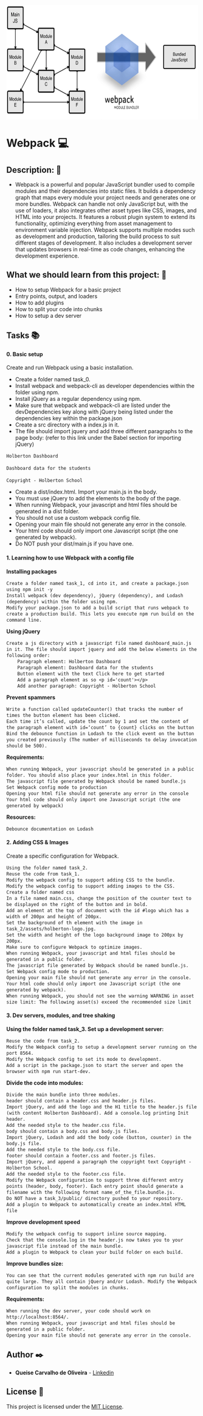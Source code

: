 <img src="https://github.com/Qcarvalhooliveira/holbertonschool-web_react/blob/master/Webpack/image/Webpack.png" width="1000" height="300">


# **Webpack** :computer:

## **Description:** :speech_balloon:

* Webpack is a powerful and popular JavaScript bundler used to compile modules and their dependencies into static files. It builds a dependency graph that maps every module your project needs and generates one or more bundles. Webpack can handle not only JavaScript but, with the use of loaders, it also integrates other asset types like CSS, images, and HTML into your projects. It features a robust plugin system to extend its functionality, optimizing everything from asset management to environment variable injection. Webpack supports multiple modes such as development and production, tailoring the build process to suit different stages of development. It also includes a development server that updates browsers in real-time as code changes, enhancing the development experience.

## **What we should learn from this project:** :bookmark_tabs:

* How to setup Webpack for a basic project
* Entry points, output, and loaders
* How to add plugins
* How to split your code into chunks
* How to setup a dev server

## **Tasks** :books:

#### **0. Basic setup**

Create and run Webpack using a basic installation.

* Create a folder named task_0.
* Install webpack and webpack-cli as developer dependencies within the folder using npm.
* Install jQuery as a regular dependency using npm.
* Make sure that webpack and webpack-cli are listed under the devDependencies key along with jQuery being listed under the dependencies key within the package.json
* Create a src directory with a index.js in it.
* The file should import jquery and add three different paragraphs to the page body: (refer to this link under the Babel section for importing jQuery)

``` 
Holberton Dashboard

Dashboard data for the students

Copyright - Holberton School
```

* Create a dist/index.html. Import your main.js in the body.
* You must use jQuery to add the elements to the body of the page.
* When running Webpack, your javascript and html files should be generated in a dist folder.
* You should not use a custom webpack config file.
* Opening your main file should not generate any error in the console.
* Your html code should only import one Javascript script (the one generated by webpack).
* Do NOT push your dist/main.js if you have one.

#### **1. Learning how to use Webpack with a config file**

**Installing packages**

    Create a folder named task_1, cd into it, and create a package.json using npm init -y
    Install webpack (dev dependency), jQuery (dependency), and Lodash (dependency) within the folder using npm.
    Modify your package.json to add a build script that runs webpack to create a production build. This lets you execute npm run build on the command line.

**Using jQuery**

    Create a js directory with a javascript file named dashboard_main.js in it. The file should import jquery and add the below elements in the following order:
        Paragraph element: Holberton Dashboard
        Paragraph element: Dashboard data for the students
        Button element with the text Click here to get started
        Add a paragraph element as so <p id='count'></p>
        Add another paragraph: Copyright - Holberton School

**Prevent spammers**

    Write a function called updateCounter() that tracks the number of times the button element has been clicked.
    Each time it’s called, update the count by 1 and set the content of the paragraph element with id=‘count’ to {count} clicks on the button
    Bind the debounce function in Lodash to the click event on the button you created previously (The number of milliseconds to delay invocation should be 500).

**Requirements:**

    When running Webpack, your javascript should be generated in a public folder. You should also place your index.html in this folder.
    The javascript file generated by Webpack should be named bundle.js
    Set Webpack config mode to production
    Opening your html file should not generate any error in the console
    Your html code should only import one Javascript script (the one generated by webpack)

**Resources:**

    Debounce documentation on Lodash


#### **2. Adding CSS & Images**

Create a specific configuration for Webpack.

    Using the folder named task_2.
    Reuse the code from task_1.
    Modify the webpack config to support adding CSS to the bundle.
    Modify the webpack config to support adding images to the CSS.
    Create a folder named css
    In a file named main.css, change the position of the counter text to be displayed on the right of the button and in bold.
    Add an element at the top of document with the id #logo which has a width of 200px and height of 200px.
    Set the background of th element with the image in task_2/assets/holberton-logo.jpg.
    Set the width and height of the logo background image to 200px by 200px.
    Make sure to configure Webpack to optimize images.
    When running Webpack, your javascript and html files should be generated in a public folder.
    The javascript file generated by Webpack should be named bundle.js.
    Set Webpack config mode to production.
    Opening your main file should not generate any error in the console.
    Your html code should only import one Javascript script (the one generated by webpack).
    When running Webpack, you should not see the warning WARNING in asset size limit: The following asset(s) exceed the recommended size limit

#### **3. Dev servers, modules, and tree shaking**

**Using the folder named task_3. Set up a development server:**

    Reuse the code from task_2.
    Modify the Webpack config to setup a development server running on the port 8564.
    Modify the Webpack config to set its mode to development.
    Add a script in the package.json to start the server and open the browser with npm run start-dev.

**Divide the code into modules:**

    Divide the main bundle into three modules.
    header should contain a header.css and header.js files.
    Import jQuery, and add the logo and the H1 title to the header.js file (with content Holberton Dashboard). Add a console.log printing Init header.
    Add the needed style to the header.css file.
    body should contain a body.css and body.js files.
    Import jQuery, Lodash and add the body code (button, counter) in the body.js file.
    Add the needed style to the body.css file.
    footer should contain a footer.css and footer.js files.
    Import jQuery, and append a paragraph the copyright text Copyright - Holberton School.
    Add the needed style to the footer.css file.
    Modify the Webpack configuration to support three different entry points (header, body, footer). Each entry point should generate a filename with the following format name_of_the_file.bundle.js.
    Do NOT have a task_3/public/ directory pushed to your repository.
    Add a plugin to Webpack to automatically create an index.html HTML file

**Improve development speed**

    Modify the webpack config to support inline source mapping.
    Check that the console.log in the header.js now takes you to your javascript file instead of the main bundle.
    Add a plugin to Webpack to clean your build folder on each build.

**Improve bundles size:**

    You can see that the current modules generated with npm run build are quite large. They all contain jQuery and/or Lodash. Modify the Webpack configuration to split the modules in chunks.

**Requirements:**

    When running the dev server, your code should work on http://localhost:8564/.
    When running Webpack, your javascript and html files should be generated in a public folder.
    Opening your main file should not generate any error in the console.


## **Author** :black_nib:

* **Queise Carvalho de Oliveira** - [Linkedin](https://www.linkedin.com/in/queise-carvalho-de-oliveira-50359749/)


## License :page_with_curl:
This project is licensed under the [MIT License](https://opensource.org/license/mit/).





